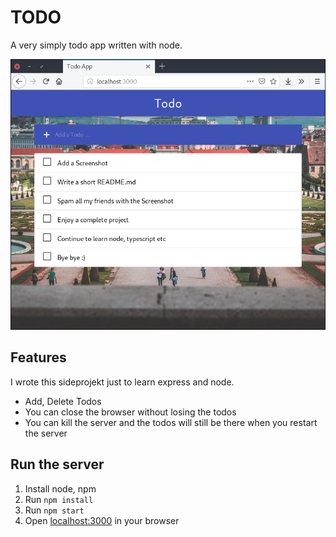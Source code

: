 # TODO
A very simply todo app written with node.

![Screenshot](screenshot.png)

## Features
I wrote this sideprojekt just to learn express and node.

* Add, Delete Todos 
* You can close the browser without losing the todos
* You can kill the server and the todos will still be there when you restart the server

## Run the server
1. Install node, npm
2. Run `npm install`
3. Run `npm start`
4. Open [localhost:3000](http://localhost:3000) in your browser
